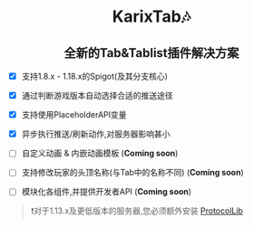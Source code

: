 <div align="center"><h1>KarixTab🎶</h1><h2>全新的Tab&Tablist插件解决方案</h2></div>


- [x] 支持1.8.x - 1.18.x的Spigot(及其分支核心)
- [x] 通过判断游戏版本自动选择合适的推送途径
- [x] 支持使用PlaceholderAPI变量
- [x] 异步执行推送/刷新动作,对服务器影响甚小
- [ ] 自定义动画 & 内嵌动画模板 (**Coming soon**)
- [ ] 支持修改玩家的头顶名称(与Tab中的名称不同) (**Coming soon**)
- [ ] 模块化各组件,并提供开发者API (**Coming soon**)


> ❗对于1.13.x及更低版本的服务器,您必须额外安装 [ProtocolLib](https://www.spigotmc.org/resources/protocollib.1997/)
